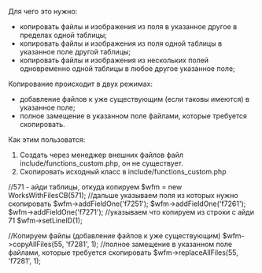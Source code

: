 Для чего это нужно:

<ul>
	<li>копировать файлы и изображения из поля в указанное другое в пределах одной таблицы;</li>
	<li>копировать файлы и изображения из поля одной таблицы в указанное поле другой таблицы;</li>
	<li>копировать файлы и изображения из нескольких полей одновременно одной таблицы в любое другое указанное поле;</li>
</ul>
Копирование происходит в двух режимах:
<ul>
	<li>добавление файлов к уже существующим (если таковы имеются) в указанное поле;</li>
	<li>полное замещение в указанном поле файлами, которые требуется скопировать.</li>
</ul>

Как этим пользоватся:

<ol>
	<li>Создать через менеджер внешних файлов файл include/functions_custom.php, он не существует.</li>
	<li>Скопировать исходный класс в include/functions_custom.php</li>
</ol>

//571 - айди таблицы, откуда копируем
$wfm = new WorksWithFilesCB(571);
//дальше указываем поля из которых нужно скопировать
$wfm->addFieldOne('f7251'); 
$wfm->addFieldOne('f7261');
$wfm->addFieldOne('f7271');
//указываем что копируем из строки с айди 71
$wfm->setLineID(1);

//Копируем файлы (добавление файлов к уже существующим)
$wfm->copyAllFiles(55, 'f7281', 1);
//полное замещение в указанном поле файлами, которые требуется скопировать
$wfm->replaceAllFiles(55, 'f7281', 1);
